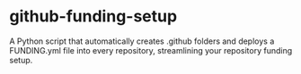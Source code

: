 # github-funding-setup
A Python script that automatically creates .github folders and deploys a FUNDING.yml file into every repository, streamlining your repository funding setup.

